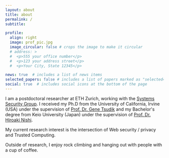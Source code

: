 ```yaml
---
layout: about
title: about
permalink: /
subtitle:

profile:
  align: right
  image: prof_pic.jpg
  image_circular: false # crops the image to make it circular
  # address: >
  #  <p>555 your office number</p>
  #  <p>123 your address street</p>
  #  <p>Your City, State 12345</p>

news: true  # includes a list of news items
selected_papers: false # includes a list of papers marked as "selected={true}"
social: true  # includes social icons at the bottom of the page
---
```


I am a postdoctoral researcher at ETH Zurich, working with the [Systems Security Group](https://syssec.ethz.ch/).
I received my Ph.D from the University of California, Irvine (USA) under the supervision of [Prof. Dr. Gene Tsudik](https://www.ics.uci.edu/~gts/) and my Bachelor's degree from Keio University (Japan) under the supervision of [Prof. Dr. Hiroaki Nishi](http://www.west.sd.keio.ac.jp/in-english).

My current research interest is the intersection of Web security / privacy and Trusted Computing.

Outside of research, I enjoy rock climbing and hanging out with people with a cup of coffee.
